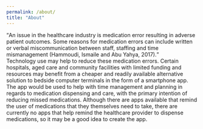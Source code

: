 ```yaml
---
permalink: /about/
title: "About"
---
```


<q>An issue in the healthcare industry is medication error resulting in adverse patient outcomes. Some reasons for medication errors can include written or verbal miscommunication between staff, staffing and time mismanagement (Hammoudi, Ismaile and Abu Yahya, 2017).</q>
<br>Technology use may help to reduce these medication errors. Certain hospitals, aged care and community facilities with limited funding and resources may benefit from a cheaper and readily available alternative solution to bedside computer terminals in the form of a smartphone app. The app would be used to help with time management and planning in regards to medication dispensing and care, with the primary intention of reducing missed medications. Although there are apps available that remind the user of medications that they themselves need to take, there are currently no apps that help remind the healthcare provider to dispense medications, so it may be a good idea to create the app.
